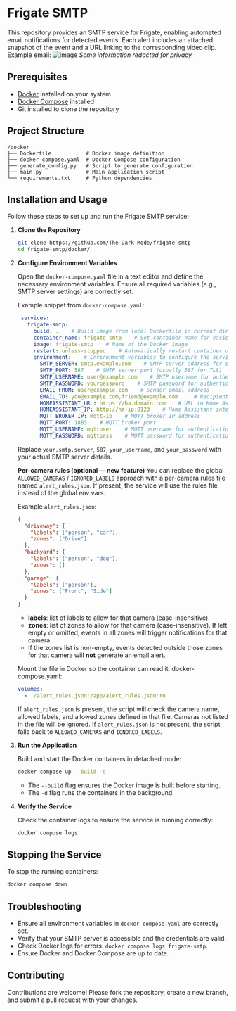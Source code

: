 # Frigate SMTP

This repository provides an SMTP service for Frigate, enabling automated email notifications for detected events. Each alert includes an attached snapshot of the event and a URL linking to the corresponding video clip. Example email:
![image](https://github.com/user-attachments/assets/17504338-d941-4114-a78a-d50350b7bedc)
*Some information redacted for privacy.*

## Prerequisites

* [Docker](https://www.docker.com/get-started) installed on your system
* [Docker Compose](https://docs.docker.com/compose/install/) installed
* Git installed to clone the repository

## Project Structure

```
/docker
├── Dockerfile           # Docker image definition
├── docker-compose.yaml  # Docker Compose configuration
├── generate_config.py   # Script to generate configuration
├── main.py              # Main application script
└── requirements.txt     # Python dependencies
```

## Installation and Usage

Follow these steps to set up and run the Frigate SMTP service:

1. **Clone the Repository**

   ```bash
   git clone https://github.com/The-Dark-Mode/frigate-smtp
   cd frigate-smtp/docker/
   ```

2. **Configure Environment Variables**

   Open the `docker-compose.yaml` file in a text editor and define the necessary environment variables. Ensure all required variables (e.g., SMTP server settings) are correctly set.

   Example snippet from `docker-compose.yaml`:

   ```yaml
    services:
      frigate-smtp:
        build: .    # Build image from local Dockerfile in current directory
        container_name: frigate-smtp    # Set container name for easier management
        image: frigate-smtp    # Name of the Docker image
        restart: unless-stopped    # Automatically restart container unless manually stopped
        environment:    # Environment variables to configure the service
          SMTP_SERVER: smtp.example.com    # SMTP server address for sending emails
          SMTP_PORT: 587    # SMTP server port (usually 587 for TLS)
          SMTP_USERNAME: user@example.com    # SMTP username for authentication
          SMTP_PASSWORD: yourpassword    # SMTP password for authentication
          EMAIL_FROM: user@example.com    # Sender email address
          EMAIL_TO: you@example.com,friend@example.com     # Recipient email addresses (comma-separated)
          HOMEASSISTANT_URL: https://ha.domain.com    # URL to Home Assistant instance (external)
          HOMEASSISTANT_IP: http://ha-ip:8123    # Home Assistant internal IP URL
          MQTT_BROKER_IP: mqtt-ip    # MQTT broker IP address
          MQTT_PORT: 1883    # MQTT broker port
          MQTT_USERNAME: mqttuser    # MQTT username for authentication
          MQTT_PASSWORD: mqttpass    # MQTT password for authentication
   ```

   Replace `your.smtp.server`, `587`, `your_username`, and `your_password` with your actual SMTP server details.

   **Per-camera rules (optional — new feature)**
   You can replace the global `ALLOWED_CAMERAS` / `IGNORED_LABELS` approach with a per-camera rules file named `alert_rules.json`. If present, the service will use the rules file instead of the global env vars.

   Example `alert_rules.json`:

   ```json
   {
     "driveway": {
       "labels": ["person", "car"],
       "zones": ["Drive"]
     },
     "backyard": {
       "labels": ["person", "dog"],
       "zones": []
     },
     "garage": {
       "labels": ["person"],
       "zones": ["Front", "Side"]
     }
   }
   ```

   * **labels**: list of labels to allow for that camera (case-insensitive).
   * **zones**: list of zones to allow for that camera (case-insensitive). If left empty or omitted, events in all zones will trigger notifications for that camera.
   * If the zones list is non-empty, events detected outside those zones for that camera will **not** generate an email alert.

   Mount the file in Docker so the container can read it:
   docker-compose.yaml:
   ```yaml
   volumes:
     - ./alert_rules.json:/app/alert_rules.json:ro
   ```

   If `alert_rules.json` is present, the script will check the camera name, allowed labels, and allowed zones defined in that file. Cameras not listed in the file will be ignored. If `alert_rules.json` is not present, the script falls back to `ALLOWED_CAMERAS` and `IGNORED_LABELS`.

3. **Run the Application**

   Build and start the Docker containers in detached mode:

   ```bash
   docker compose up --build -d
   ```

   * The `--build` flag ensures the Docker image is built before starting.
   * The `-d` flag runs the containers in the background.

4. **Verify the Service**

   Check the container logs to ensure the service is running correctly:

   ```bash
   docker compose logs
   ```

## Stopping the Service

To stop the running containers:

```bash
docker compose down
```

## Troubleshooting

* Ensure all environment variables in `docker-compose.yaml` are correctly set.
* Verify that your SMTP server is accessible and the credentials are valid.
* Check Docker logs for errors: `docker compose logs frigate-smtp`.
* Ensure Docker and Docker Compose are up to date.

## Contributing

Contributions are welcome! Please fork the repository, create a new branch, and submit a pull request with your changes.